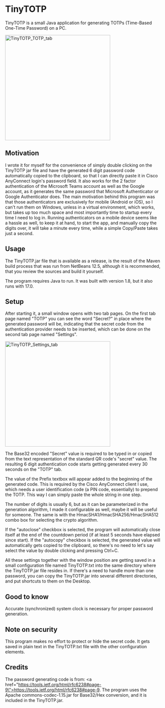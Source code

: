 # TinyTOTP

TinyTOTP is a small Java application for generating TOTPs (Time-Based One-Time Password) on a PC.

<img width="341" alt="TinyTOTP_TOTP_tab" src="https://user-images.githubusercontent.com/23156196/138569217-5880c9b1-cf21-43af-ab95-c12800337963.png">

## Motivation

I wrote it for myself for the convenience of simply double clicking on the TinyTOTP jar file and have the generated 6 digit password code automatically copied to the clipboard, so that I can directly paste it in Cisco AnyConnect login's password field. It also works for the  2 factor authentication of the Microsoft Teams account as well as the Google account, as it generates the same password that Microsoft Authenticator or Google Authenticator does.
The main motivation behind this program was that those authenticators are exclusively for mobile (Android or iOS), so I can't run them on Windows, unless in a virtual environment, which works, but takes up too much space and most importantly time to startup every time I need to log in. Running authenticators on a mobile device seems like a hassle as well, to keep it at hand, to start the app, and manually copy the digits over, it will take a minute every time, while a simple Copy/Paste takes just a second.

## Usage

The TinyTOTP.jar file that is available as a release, is the result of the Maven build process that was run from NetBeans 12.5, although it is recommended, that you review the sources and build it yourself.

The program requires Java to run. It was built with version 1.8, but it also runs with 17.0.

## Setup

After starting it, a small window opens with two tab pages. On the first tab page named "TOTP" you can see the word "Secret?" in place where the generated password will be, indicating that the secret code from the authentication provider needs to be inserted, which can be done on the second tab page named "Settings". 

<img width="341" alt="TinyTOTP_Settings_tab" src="https://user-images.githubusercontent.com/23156196/138569220-6bbb363e-2b23-4637-80c8-3351b2bb354e.png">

The Base32 encoded "Secret" value is required to be typed in or copied from the text representation of the standard QR code's "secret" value. The resulting 6 digit authentication code starts getting generated every 30 seconds on the "TOTP" tab.

The value of the Prefix textbox will appear added to the beginning of the generated code. This is required by the Cisco AnyConnect client I use, which needs a user identification code (a PIN code, essentially) to prepend the TOTP. This way I can simply paste the whole string in one step.

The number of digits is usually 6, but as it can be parameterized in the generation algorithm, I made it configurable as well, maybe it will be useful for someone. The same is with the HmacSHA1/HmacSHA256/HmacSHA512 combo box for selecting the crypto algorithm.

If the "autoclose" checkbox is selected, the program will automatically close itself at the end of the countdown period (if at least 5 seconds have elapsed since start).
If the "autocopy" checkbox is selected, the generated value will automatically gets copied to the clipboard, so there's no need to let's say select the value by double clicking and pressing Ctrl+C.

All these settings together with the window position are getting saved in a small configuration file named TinyTOTP.txt into the same directory where the TinyTOTP.jar file resides in.  If there's a need to handle more than one password, you can copy the TinyTOTP.jar into several different directories, and put shortcuts to them on the Desktop.

## Good to know
Accurate (synchronized) system clock is necessary for proper password generation.

## Note on security
This program makes no effort to protect or hide the secret code. It gets saved in plain text in the TinyTOTP.txt file with the other configuration elements.

## Credits
The password generating code is from: <a href=\"https://tools.ietf.org/html/rfc6238#page-9\">https://tools.ietf.org/html/rfc6238#page-9</a>.
The program uses the Apache commons-codec-1.15.jar for Base32/Hex conversion, and it is included in the TinyTOTP.jar.
